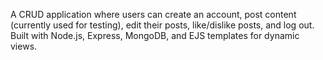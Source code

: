 A CRUD application where users can create an account, 
post content (currently used for testing), edit their posts, 
like/dislike posts, and log out. 
Built with Node.js, Express, MongoDB, and EJS templates for dynamic views.
